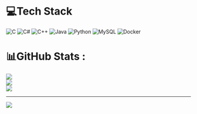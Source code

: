 
# 💻Tech Stack
![C](https://img.shields.io/badge/c-%2300599C.svg?style=for-the-badge&logo=c&logoColor=white) ![C#](https://img.shields.io/badge/c%23-%23239120.svg?style=for-the-badge&logo=c-sharp&logoColor=white) ![C++](https://img.shields.io/badge/c++-%2300599C.svg?style=for-the-badge&logo=c%2B%2B&logoColor=white) ![Java](https://img.shields.io/badge/java-%23ED8B00.svg?style=for-the-badge&logo=java&logoColor=white) ![Python](https://img.shields.io/badge/python-3670A0?style=for-the-badge&logo=python&logoColor=ffdd54) ![MySQL](https://img.shields.io/badge/mysql-%2300f.svg?style=for-the-badge&logo=mysql&logoColor=white) ![Docker](https://img.shields.io/badge/docker-%230db7ed.svg?style=for-the-badge&logo=docker&logoColor=white)
# 📊GitHub Stats :
![](https://github-readme-stats.vercel.app/api?username=YanoirZ&theme=radical&hide_border=false&include_all_commits=false&count_private=false)<br/>
![](https://github-readme-streak-stats.herokuapp.com/?user=YanoirZ&theme=radical&hide_border=false)<br/>
![](https://github-readme-stats.vercel.app/api/top-langs/?username=YanoirZ&theme=radical&hide_border=false&include_all_commits=false&count_private=false&layout=compact)

---
[![](https://visitcount.itsvg.in/api?id=YanoirZ&icon=2&color=0)](https://visitcount.itsvg.in)
